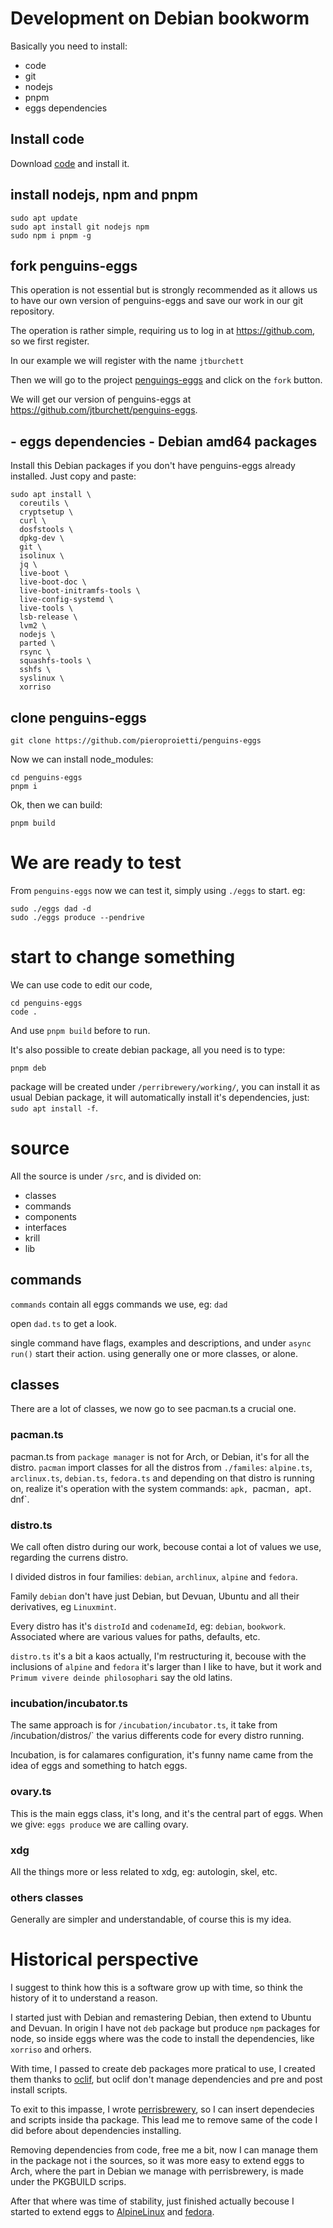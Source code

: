# Development on Debian bookworm

Basically you need to install:
- code
- git
- nodejs
- pnpm
- eggs dependencies

## Install code
Download [code](https://code.visualstudio.com/download) and install it. 

## install nodejs, npm and pnpm
```
sudo apt update
sudo apt install git nodejs npm
sudo npm i pnpm -g
```

## fork penguins-eggs
This operation is not essential but is strongly recommended as it allows us to have our own version of penguins-eggs and save our work in our git repository.

The operation is rather simple, requiring us to log in at https://github.com, so we first register.

In our example we will register with the name `jtburchett`

Then we will go to the project [penguings-eggs](https://github.com/pieroproietti/penguins-eggs) and click on the `fork` button.

We will get our version of penguins-eggs at https://github.com/jtburchett/penguins-eggs.

## - eggs dependencies - Debian amd64 packages
Install this Debian packages if you don't have penguins-eggs already installed. Just copy and paste:

```
sudo apt install \
  coreutils \
  cryptsetup \
  curl \
  dosfstools \
  dpkg-dev \
  git \
  isolinux \
  jq \
  live-boot \
  live-boot-doc \
  live-boot-initramfs-tools \
  live-config-systemd \
  live-tools \
  lsb-release \
  lvm2 \
  nodejs \
  parted \
  rsync \
  squashfs-tools \
  sshfs \
  syslinux \
  xorriso
```

## clone penguins-eggs

```
git clone https://github.com/pieroproietti/penguins-eggs
```

Now we can install node_modules:

```
cd penguins-eggs
pnpm i 
```

Ok, then we can build:
```
pnpm build
```

# We are ready to test
From `penguins-eggs` now we can test it, simply using `./eggs` to start. eg:

```
sudo ./eggs dad -d
sudo ./eggs produce --pendrive
```

# start to change something
We can use code to edit our code, 
```
cd penguins-eggs
code .
```
And use `pnpm build` before to run. 

It's also possible to create debian package, all you need is to type:
```
pnpm deb
```

package will be created under `/perribrewery/working/`, you can install it as usual Debian package, it will automatically install it's dependencies, just: `sudo apt install -f`.


# source

All the source is under `/src`, and is divided on:
* classes
* commands
* components
* interfaces
* krill
* lib

## commands
`commands` contain all eggs commands we use, eg: `dad`

open `dad.ts` to get a look.

single command have flags, examples and descriptions, and under `async run()` start their action. using generally one or more classes, or alone.

## classes
There are a lot of classes, we now go to see pacman.ts a crucial one.

### pacman.ts
pacman.ts from `package manager` is not for Arch, or Debian, it's for all the distro. `pacman` import classes for all the distros from `./familes`: `alpine.ts`, `arclinux.ts`, `debian.ts`, `fedora.ts` and depending on that distro is running on, realize it's operation with the system commands: `apk, `pacman`, `apt`. `dnf`.

### distro.ts
We call often distro during our work, becouse contai a lot of values we use, regarding the currens distro.

I divided distros in four families: `debian`, `archlinux`, `alpine` and `fedora`. 

Family `debian` don't have just Debian, but Devuan, Ubuntu and all their derivatives, eg `Linuxmint`.

Every distro has it's `distroId` and `codenameId`, eg: `debian`, `bookwork`. Associated where are various values for paths, defaults, etc.

`distro.ts` it's a bit a kaos actually, I'm restructuring it, becouse with the inclusions of `alpine` and `fedora` it's larger than I like to have, but it work and `Primum vivere deinde philosophari` say the old latins.


### incubation/incubator.ts
The same approach is for `/incubation/incubator.ts`, it take from /incubation/distros/` the varius differents code for every distro running.

Incubation, is for calamares configuration, it's funny name came from the idea of eggs and something to hatch eggs.

### ovary.ts
This is the main eggs class, it's long, and it's the central part of eggs. When we give: `eggs produce` we are calling ovary.

### xdg
All the things more or less related to xdg, eg: autologin, skel, etc.

### others classes
Generally are simpler and understandable, of course this is my idea.

# Historical perspective
I suggest to think how this is a software grow up with time, so think the history of it to understand a reason.

I started just with Debian and remastering Debian, then extend to Ubuntu and Devuan. In origin I have not `deb` package but produce `npm` packages for node, so inside eggs where was the code to install the dependencies, like `xorriso` and orhers.

With time, I passed to create deb packages more pratical to use, I created them thanks to [oclif](/incubation/incubator.ts`), but oclif don't manage dependencies and pre and post install scripts.

To exit to this impasse, I wrote [perrisbrewery](https://github.com/pieroproietti/perrisbrewery), so I can insert dependecies and scripts inside tha package. This lead me to remove same of the code I did before about dependencies installing.

Removing dependencies from code, free me a bit, now I can manage them in the package not i the sources, so it was more easy to extend eggs to Arch, where the part in Debian we manage with perrisbrewery, is made under the PKGBUILD scrips.

After that where was time of stability, just finished actually becouse I started to extend eggs to [AlpineLinux](https://alpinelinux.org/) and [fedora](https://fedoraproject.org/it/).
